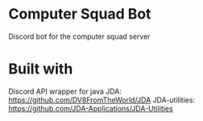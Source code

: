 # Computer Squad Bot
Discord bot for the computer squad server

# Built with
Discord API wrapper for java JDA: https://github.com/DV8FromTheWorld/JDA 
JDA-utilities: https://github.com/JDA-Applications/JDA-Utilities
